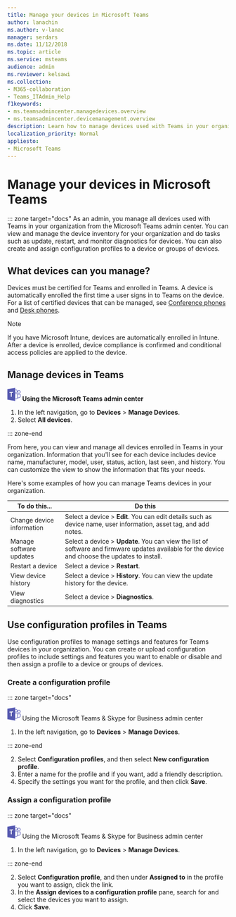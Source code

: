 ```yaml
---
title: Manage your devices in Microsoft Teams
author: lanachin
ms.author: v-lanac
manager: serdars
ms.date: 11/12/2018
ms.topic: article
ms.service: msteams
audience: admin
ms.reviewer: kelsawi
ms.collection: 
- M365-collaboration
- Teams_ITAdmin_Help
f1keywords: 
- ms.teamsadmincenter.managedevices.overview
- ms.teamsadmincenter.devicemanagement.overview
description: Learn how to manage devices used with Teams in your organization. 
localization_priority: Normal
appliesto: 
- Microsoft Teams
---
```


# Manage your devices in Microsoft Teams

::: zone target="docs"
As an admin, you manage all devices used with Teams in your organization from the Microsoft Teams admin center. You can view and manage the device inventory for your organization and do tasks such as update, restart, and monitor diagnostics for devices. You can also create and assign configuration profiles to a device or groups of devices. 

## What devices can you manage?
Devices must be certified for Teams and enrolled in Teams. A device is automatically enrolled the first time a user signs in to Teams on the device. For a list of certified devices that can be managed, see [Conference phones](https://products.office.com/en-us/microsoft-teams/across-devices/devices/category?devicetype=16) and [Desk phones](https://products.office.com/en-us/microsoft-teams/across-devices/devices/category?devicetype=34).

> [!NOTE]
> If you have Microsoft Intune, devices are automatically enrolled in Intune. After a device is enrolled, device compliance is confirmed and conditional access policies are applied to the device. 

## Manage devices in Teams

![An icon showing the Microsoft Teams logo](media/teams-logo-30x30.png) **Using the Microsoft Teams admin center**

1. In the left navigation, go to **Devices** > **Manage Devices**.
2. Select **All devices**.  

::: zone-end

 From here, you can view and manage all devices enrolled in Teams in your organization. Information that you'll see for each device includes device name, manufacturer, model, user, status, action, last seen, and history. You can customize the view to show the information that fits your needs.

 Here's some examples of how you can manage Teams devices in your organization.  
    
|To do this...  |Do this |
|---------|---------|
|Change device information   | Select a device > **Edit**. You can edit details such as device name, user information, asset tag, and add notes.     |
|Manage software updates   |Select a device > **Update**. You can view the list of software and firmware updates available for the device and choose the updates to install.    |
|Restart a device   |Select a device > **Restart**.          |
|View device history  | Select a device > **History**. You can view the update history for the device.     |
|View diagnostics  | Select a device > **Diagnostics**.        |

## Use configuration profiles in Teams

Use configuration profiles to manage settings and features for Teams devices in your organization. You can create or upload configuration profiles to include settings and features you want to enable or disable and then assign a profile to a device or groups of devices. 

### Create a configuration profile

::: zone target="docs"

![An icon showing the Microsoft Teams logo](media/teams-logo-30x30.png) Using the Microsoft Teams & Skype for Business admin center

1. In the left navigation, go to **Devices** > **Manage Devices**.

::: zone-end

2. Select **Configuration profiles**, and then select **New configuration profile**.
3. Enter a name for the profile and if you want, add a friendly description.
4. Specify the settings you want for the profile, and then click **Save**.

### Assign a configuration profile

::: zone target="docs"

![An icon showing the Microsoft Teams logo](media/teams-logo-30x30.png) Using the Microsoft Teams & Skype for Business admin center

1. In the left navigation, go to **Devices** > **Manage Devices**.

::: zone-end

2. Select **Configuration profile**, and then under **Assigned to** in the profile you want to assign, click the link.  
3. In the **Assign devices to a configuration profile** pane, search for and select the devices you want to assign.
4. Click **Save**.
